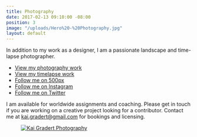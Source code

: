 ```yaml
---
title: Photography
date: 2017-02-13 09:10:00 -08:00
position: 3
image: "/uploads/Hero%20-%20Photography.jpg"
layout: default
---
```


In addition to my work as a designer, I am a passionate landscape and time-lapse photographer.

* <a href="http://photos.kaigradert.com/Photography" target="_blank" title="Kai Gradert Photography Portfolio">View my photography work</a>
* <a href="https://vimeo.com/kaigradert" target="_blank" title="Kai Gradert Timelapse Portfolio">View my timelapse work</a>
* <a href="https://500px.com/kaigradert" target="_blank" title="Kai Gradert on 500px">Follow me on 500px</a>
* <a href="https://www.instagram.com/kaikemono/" target="_blank" title="Kai Gradert on Instagram">Follow me on Instagram</a>
* <a href="https://twitter.com/kaigradert" target="_blank" title="Kai Gradert on Twitter">Follow me on Twitter</a>

I am available for worldwide assignments and coaching. Please get in touch if you are working on a creative project looking for a contributor. Contact me at <a href="mailto:kai.gradert@gmail.com">kai.gradert@gmail.com</a> for bookings and licensing.

<figure>
  <a href="http://photos.kaigradert.com/Photography" target="_blank" title="Kai Gradert Photography Portfolio">
    <img src="/uploads/Hero%20-%20Photography.jpg" alt="Kai Gradert Photography">
  </a>
<figcaption>
</figcaption>
</figure>